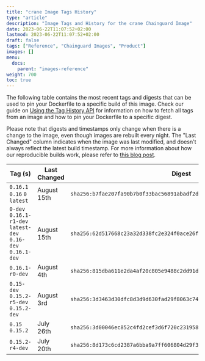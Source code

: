 ```yaml
---
title: "crane Image Tags History"
type: "article"
description: "Image Tags and History for the crane Chainguard Image"
date: 2023-06-22T11:07:52+02:00
lastmod: 2023-06-22T11:07:52+02:00
draft: false
tags: ["Reference", "Chainguard Images", "Product"]
images: []
menu:
  docs:
    parent: "images-reference"
weight: 700
toc: true
---
```


The following table contains the most recent tags and digests that can be used to pin your Dockerfile to a specific build of this image. Check our guide on [Using the Tag History API](/chainguard/chainguard-images/using-the-tag-history-api/) for information on how to fetch all tags from an image and how to pin your Dockerfile to a specific digest.

Please note that digests and timestamps only change when there is a change to the image, even though images are rebuilt every night. The "Last Changed" column indicates when the image was last modified, and doesn't always reflect the latest build timestamp. For more information about how our reproducible builds work, please refer to [this blog post](https://www.chainguard.dev/unchained/reproducing-chainguards-reproducible-image-builds).

| Tag (s)                                                       | Last Changed | Digest                                                                    |
|---------------------------------------------------------------|--------------|---------------------------------------------------------------------------|
|  `0.16.1` `0.16` `0` `latest`                                 | August 15th  | `sha256:b7fae207fa90b7b0f33bac56891abadf2d726b2361aa022920bb1cf9da9eb748` |
|  `0-dev` `0.16.1-r1-dev` `latest-dev` `0.16-dev` `0.16.1-dev` | August 15th  | `sha256:62d517668c23a32d338fc2e324f0ace26f4364399ca63db5af59fa998589a8ee` |
|  `0.16.1-r0-dev`                                              | August 4th   | `sha256:815dba611e2da4af20c805e9488c2dd91d2d30db974b2dee746cc59cfcd1c043` |
|  `0.15-dev` `0.15.2-r5-dev` `0.15.2-dev`                      | August 3rd   | `sha256:3d3463d30dfc8d3d9d630fad29f8063c74629eac7e7167b2ce8b3f9766eb47b9` |
|  `0.15` `0.15.2`                                              | July 26th    | `sha256:3d00046ec852c4fd2cef3d6f720c231958c86e597003a203c8a499c87b0813ae` |
|  `0.15.2-r4-dev`                                              | July 20th    | `sha256:8d173c6cd2387a6bba9a7ff606804d29f389130500319826b56a249e15156def` |

